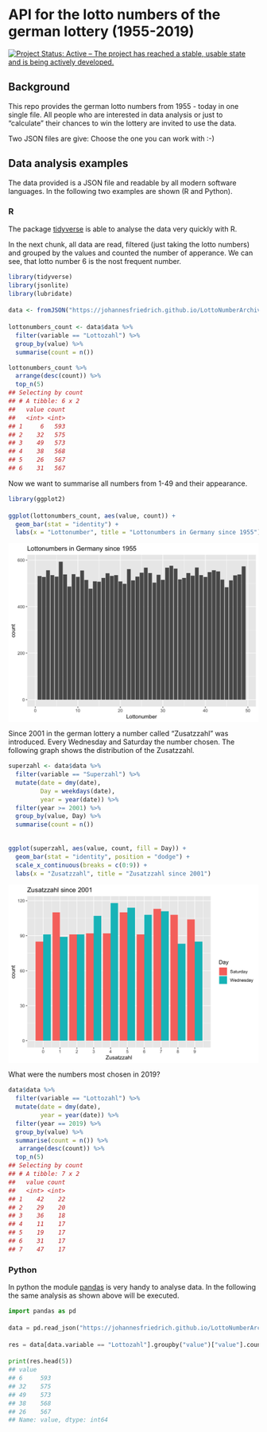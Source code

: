 
<!-- README.md is generated from README.Rmd. Please edit that file -->

# API for the lotto numbers of the german lottery (1955-2019)

[![Project Status: Active – The project has reached a stable, usable
state and is being actively
developed.](http://www.repostatus.org/badges/latest/active.svg)](http://www.repostatus.org/#active)

## Background

This repo provides the german lotto numbers from 1955 - today in one
single file. All people who are interested in data analysis or just to
“calculate” their chances to win the lottery are invited to use the
data.

Two JSON files are give: Choose the one you can work with :-)

## Data analysis examples

The data provided is a JSON file and readable by all modern software
languages. In the following two examples are shown (R and Python).

### R

The package [tidyverse](https://www.tidyverse.org) is able to analyse
the data very quickly with R.

In the next chunk, all data are read, filtered (just taking the lotto
numbers) and grouped by the values and counted the number of apperance.
We can see, that lotto number 6 is the nost frequent number.

``` r
library(tidyverse)
library(jsonlite)
library(lubridate)

data <- fromJSON("https://johannesfriedrich.github.io/LottoNumberArchive/Lottonumbers_tidy_complete.json")

lottonumbers_count <- data$data %>% 
  filter(variable == "Lottozahl") %>% 
  group_by(value) %>% 
  summarise(count = n())
```

``` r
lottonumbers_count %>% 
  arrange(desc(count)) %>% 
  top_n(5)
## Selecting by count
## # A tibble: 6 x 2
##   value count
##   <int> <int>
## 1     6   593
## 2    32   575
## 3    49   573
## 4    38   568
## 5    26   567
## 6    31   567
```

Now we want to summarise all numbers from 1-49 and their appearance.

``` r
library(ggplot2)

ggplot(lottonumbers_count, aes(value, count)) +
  geom_bar(stat = "identity") +
  labs(x = "Lottonumber", title = "Lottonumbers in Germany since 1955")
```

<img src="README_figs/README-unnamed-chunk-3-1.png" width="672" style="display: block; margin: auto;" />

Since 2001 in the german lottery a number called “Zusatzzahl” was
introduced. Every Wednesday and Saturday the number chosen. The
following graph shows the distribution of the Zusatzzahl.

``` r
superzahl <- data$data %>% 
  filter(variable == "Superzahl") %>% 
  mutate(date = dmy(date),
         Day = weekdays(date),
         year = year(date)) %>% 
  filter(year >= 2001) %>% 
  group_by(value, Day) %>% 
  summarise(count = n())
```

``` r

ggplot(superzahl, aes(value, count, fill = Day)) +
  geom_bar(stat = "identity", position = "dodge") +
  scale_x_continuous(breaks = c(0:9)) +
  labs(x = "Zusatzzahl", title = "Zusatzzahl since 2001")
```

<img src="README_figs/README-unnamed-chunk-5-1.png" width="672" style="display: block; margin: auto;" />

What were the numbers most chosen in 2019?

``` r
data$data %>% 
  filter(variable == "Lottozahl") %>% 
  mutate(date = dmy(date),
         year = year(date)) %>% 
  filter(year == 2019) %>% 
  group_by(value) %>% 
  summarise(count = n()) %>% 
   arrange(desc(count)) %>% 
  top_n(5)
## Selecting by count
## # A tibble: 7 x 2
##   value count
##   <int> <int>
## 1    42    22
## 2    29    20
## 3    36    18
## 4    11    17
## 5    19    17
## 6    31    17
## 7    47    17
```

### Python

In python the module [pandas](http://pandas.pydata.org) is very handy to
analyse data. In the following the same analysis as shown above will be
executed.

``` python
import pandas as pd

data = pd.read_json("https://johannesfriedrich.github.io/LottoNumberArchive/Lottonumbers_tidy_complete.json",orient='split')

res = data[data.variable == "Lottozahl"].groupby("value")["value"].count().sort_values(ascending = False)

print(res.head(5))
## value
## 6     593
## 32    575
## 49    573
## 38    568
## 26    567
## Name: value, dtype: int64
```
